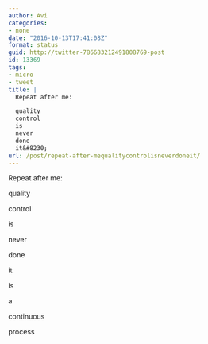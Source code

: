 ```yaml
---
author: Avi
categories:
- none
date: "2016-10-13T17:41:08Z"
format: status
guid: http://twitter-786683212491808769-post
id: 13369
tags:
- micro
- tweet
title: |
  Repeat after me:

  quality
  control
  is
  never
  done
  it&#8230;
url: /post/repeat-after-mequalitycontrolisneverdoneit/
---
```

Repeat after me:

quality
  
control
  
is
  
never
  
done
  
it
  
is
  
a
  
continuous
  
process